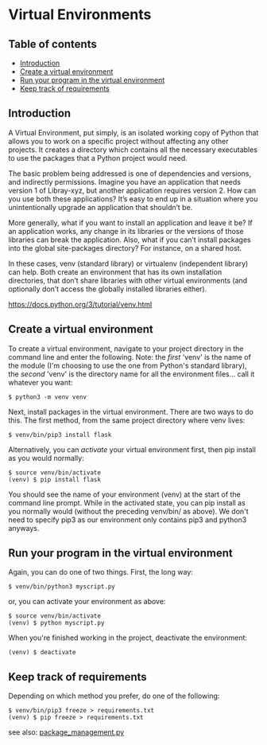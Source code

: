 # Virtual Environments

## Table of contents

<!-- toc -->

- [Introduction](#introduction)
- [Create a virtual environment](#create-a-virtual-environment)
- [Run your program in the virtual environment](#run-your-program-in-the-virtual-environment)
- [Keep track of requirements](#keep-track-of-requirements)

<!-- tocstop -->

## Introduction

A Virtual Environment, put simply, is an isolated working copy of Python that allows you to work on a specific project without affecting any other projects. It creates a directory which contains all the necessary executables to use the packages that a Python project would need.

The basic problem being addressed is one of dependencies and versions, and indirectly permissions. Imagine you have an application that needs version 1 of Libray-xyz, but another application requires version 2. How can you use both these applications? It’s easy to end up in a situation where you unintentionally upgrade an application that shouldn’t be.

More generally, what if you want to install an application and leave it be? If an application works, any change in its libraries or the versions of those libraries can break the application. Also, what if you can’t install packages into the global site-packages directory? For instance, on a shared host.

In these cases, venv (standard library) or virtualenv (independent library) can help. Both create an environment that has its own installation directories, that don’t share libraries with other virtual environments (and optionally don’t access the globally installed libraries either).

<https://docs.python.org/3/tutorial/venv.html>


## Create a virtual environment

To create a virtual environment, navigate to your project directory in the command line and enter the following. Note: the *first* 'venv' is the name of the module (I'm choosing to use the one from Python's standard library), the *second* 'venv' is the directory name for all the environment files... call it whatever you want:

```
$ python3 -m venv venv
```

Next, install packages in the virtual environment. There are two ways to do this. The first method, from the same project directory where venv lives:

```
$ venv/bin/pip3 install flask
```

Alternatively, you can *activate* your virtual environment first, then pip install as you would normally:

```
$ source venv/bin/activate
(venv) $ pip install flask
```

You should see the name of your environment (venv) at the start of the command line prompt. While in the activated state, you can pip install as you normally would (without the preceding venv/bin/ as above). We don't need to specify pip3 as our environment only contains pip3 and python3 anyways.

## Run your program in the virtual environment

Again, you can do one of two things. First, the long way:

```
$ venv/bin/python3 myscript.py
```

or, you can activate your environment as above:

```
$ source venv/bin/activate
(venv) $ python myscript.py
```

When you're finished working in the project, deactivate the environment:

```
(venv) $ deactivate
```

## Keep track of requirements

Depending on which method you prefer, do one of the following:

```
$ venv/bin/pip3 freeze > requirements.txt
(venv) $ pip freeze > requirements.txt
```

see also: [package_management.py](https://github.com/jessicarush/python-examples/blob/master/package_management.py)
